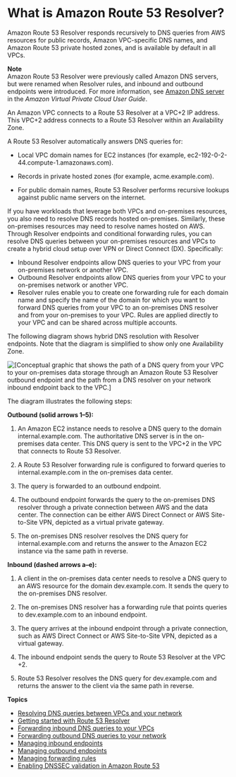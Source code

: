 # What is Amazon Route 53 Resolver?<a name="resolver"></a>

Amazon Route 53 Resolver responds recursively to DNS queries from AWS resources for public records, Amazon VPC\-specific DNS names, and Amazon Route 53 private hosted zones, and is available by default in all VPCs\. 

**Note**  
Amazon Route 53 Resolver were previously called Amazon DNS servers, but were renamed when Resolver rules, and inbound and outbound endpoints were introduced\. For more information, see [Amazon DNS server](https://docs.aws.amazon.com/vpc/latest/userguide/vpc-dns.html#AmazonDNS) in the *Amazon Virtual Private Cloud User Guide*\.

An Amazon VPC connects to a Route 53 Resolver at a VPC\+2 IP address\. This VPC\+2 address connects to a Route 53 Resolver within an Availability Zone\. 

A Route 53 Resolver automatically answers DNS queries for:
+ Local VPC domain names for EC2 instances \(for example, ec2\-192\-0\-2\-44\.compute\-1\.amazonaws\.com\)\.

  
+ Records in private hosted zones \(for example, acme\.example\.com\)\.
+ For public domain names, Route 53 Resolver performs recursive lookups against public name servers on the internet\.

 

If you have workloads that leverage both VPCs and on\-premises resources, you also need to resolve DNS records hosted on\-premises\. Similarly, these on\-premises resources may need to resolve names hosted on AWS\. Through Resolver endpoints and conditional forwarding rules, you can resolve DNS queries between your on\-premises resources and VPCs to create a hybrid cloud setup over VPN or Direct Connect \(DX\)\. Specifically:
+ Inbound Resolver endpoints allow DNS queries to your VPC from your on\-premises network or another VPC\.
+ Outbound Resolver endpoints allow DNS queries from your VPC to your on\-premises network or another VPC\. 
+ Resolver rules enable you to create one forwarding rule for each domain name and specify the name of the domain for which you want to forward DNS queries from your VPC to an on\-premises DNS resolver and from your on\-premises to your VPC\. Rules are applied directly to your VPC and can be shared across multiple accounts\. 

The following diagram shows hybrid DNS resolution with Resolver endpoints\. Note that the diagram is simplified to show only one Availability Zone\.

![\[Conceptual graphic that shows the path of a DNS query from your VPC to your on-premises data storage through an Amazon Route 53 Resolver outbound endpoint and the path from a DNS resolver on your network inbound endpoint back to the VPC.\]](http://docs.aws.amazon.com/Route53/latest/DeveloperGuide/images/Resolver-redo-final.png)

The diagram illustrates the following steps:

**Outbound \(solid arrows 1–5\):**

1. An Amazon EC2 instance needs to resolve a DNS query to the domain internal\.example\.com\. The authoritative DNS server is in the on\-premises data center\. This DNS query is sent to the VPC\+2 in the VPC that connects to Route 53 Resolver\.

1. A Route 53 Resolver forwarding rule is configured to forward queries to internal\.example\.com in the on\-premises data center\.

1. The query is forwarded to an outbound endpoint\.

1. The outbound endpoint forwards the query to the on\-premises DNS resolver through a private connection between AWS and the data center\. The connection can be either AWS Direct Connect or AWS Site\-to\-Site VPN, depicted as a virtual private gateway\.

1. The on\-premises DNS resolver resolves the DNS query for internal\.example\.com and returns the answer to the Amazon EC2 instance via the same path in reverse\.

**Inbound \(dashed arrows a–e\):**

1. A client in the on\-premises data center needs to resolve a DNS query to an AWS resource for the domain dev\.example\.com\. It sends the query to the on\-premises DNS resolver\. 

1. The on\-premises DNS resolver has a forwarding rule that points queries to dev\.example\.com to an inbound endpoint\. 

1. The query arrives at the inbound endpoint through a private connection, such as AWS Direct Connect or AWS Site\-to\-Site VPN, depicted as a virtual gateway\.

1. The inbound endpoint sends the query to Route 53 Resolver at the VPC \+2\.

1. Route 53 Resolver resolves the DNS query for dev\.example\.com and returns the answer to the client via the same path in reverse\.

**Topics**
+ [Resolving DNS queries between VPCs and your network](resolver-overview-DSN-queries-to-vpc.md)
+ [Getting started with Route 53 Resolver](resolver-getting-started.md)
+ [Forwarding inbound DNS queries to your VPCs](resolver-forwarding-inbound-queries.md)
+ [Forwarding outbound DNS queries to your network](resolver-forwarding-outbound-queries.md)
+ [Managing inbound endpoints](resolver-forwarding-inbound-queries-managing.md)
+ [Managing outbound endpoints](resolver-forwarding-outbound-queries-managing.md)
+ [Managing forwarding rules](resolver-rules-managing.md)
+ [Enabling DNSSEC validation in Amazon Route 53](resolver-dnssec-validation.md)